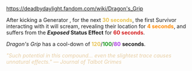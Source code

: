 https://deadbydaylight.fandom.com/wiki/Dragon's_Grip

<p>After kicking a Generator , for the next <b><span class="clr clr2" style="color: #e8c252 ;">30 seconds</span></b>, the first Survivor interacting with it will scream, revealing their location for <b><span class="clr clr6" style="color: #ff8800 ;">4 seconds</span></b>, and suffers from the <i><b>Exposed </b></i> <b>Status Effect</b> for <b><span class="clr clr8" style="color: #d41c1c ;">60 seconds</span></b>.
<p><i>Dragon's Grip</i> has a cool-down of <span class="clr" style="color: #e8c252;"><b>120</b></span>/<span class="clr" style="color: #199b1e;"><b>100</b></span>/<span class="clr" style="color: #ac3ee3;"><b>80</b></span> <b>seconds</b>. 
</p><p><i><span class="clr clr9" style="color: #e7cda2 ;">"Such potential in this compound... even the slightest trace causes unnatural effects." — Journal of Talbot Grimes</span></i>
</p>
</p>